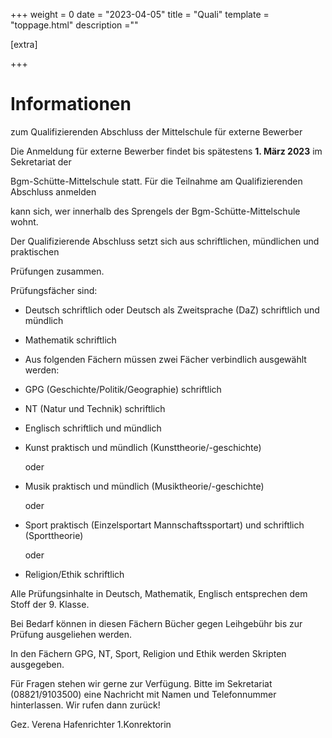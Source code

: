 +++
weight = 0
date = "2023-04-05"
title = "Quali"
template = "toppage.html"
description =""

[extra]

+++


# Informationen
zum Qualifizierenden Abschluss der Mittelschule für externe Bewerber

Die Anmeldung für externe Bewerber findet bis spätestens **1\. März 2023** im Sekretariat der

Bgm-Schütte-Mittelschule statt. Für die Teilnahme am Qualifizierenden Abschluss anmelden

kann sich, wer innerhalb des Sprengels der Bgm-Schütte-Mittelschule wohnt.

Der Qualifizierende Abschluss setzt sich aus schriftlichen, mündlichen und praktischen

Prüfungen zusammen.

Prüfungsfächer sind:

  

- Deutsch schriftlich oder Deutsch als Zweitsprache (DaZ) schriftlich und mündlich

- Mathematik schriftlich

- Aus folgenden Fächern müssen zwei Fächer verbindlich ausgewählt werden:

- GPG (Geschichte/Politik/Geographie) schriftlich

- NT (Natur und Technik) schriftlich

- Englisch schriftlich und mündlich

  

- Kunst praktisch und mündlich (Kunsttheorie/-geschichte)

      oder

  

- Musik praktisch und mündlich (Musiktheorie/-geschichte)

      oder

  

- Sport praktisch (Einzelsportart Mannschaftssportart) und schriftlich (Sporttheorie)

      oder


- Religion/Ethik schriftlich

Alle Prüfungsinhalte in Deutsch, Mathematik, Englisch entsprechen dem Stoff der 9. Klasse.

Bei Bedarf können in diesen Fächern Bücher gegen Leihgebühr bis zur Prüfung ausgeliehen werden.

In den Fächern GPG, NT, Sport, Religion und Ethik werden Skripten ausgegeben.

Für Fragen stehen wir gerne zur Verfügung. Bitte im Sekretariat (08821/9103500) eine Nachricht mit Namen und Telefonnummer hinterlassen. Wir rufen dann zurück!

Gez. Verena Hafenrichter 1.Konrektorin